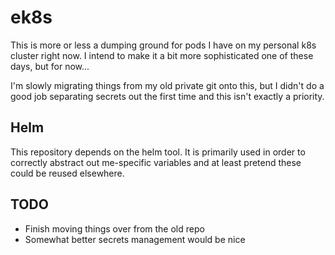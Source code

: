 # ek8s

This is more or less a dumping ground for pods I have on my personal k8s
cluster right now. I intend to make it a bit more sophisticated one of these
days, but for now...

I'm slowly migrating things from my old private git onto this, but I didn't do
a good job separating secrets out the first time and this isn't exactly a
priority. 


## Helm

This repository depends on the helm tool. It is primarily used in order to
correctly abstract out me-specific variables and at least pretend these could
be reused elsewhere.

## TODO

* Finish moving things over from the old repo
* Somewhat better secrets management would be nice

